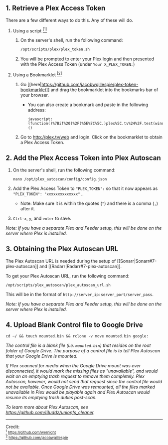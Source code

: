 

## 1. Retrieve a Plex Access Token

There are a few different ways to do this. Any of these will do. 

1. Using a script <a href="#note1" id="note1ref"><sup>[1]</sup></a> 


   1. On the server's shell, run the following command:

      ```bash
      /opt/scripts/plex/plex_token.sh
      ```
   
   1. You will be prompted to enter your Plex login and then presented with the Plex Access Token (under `Your X_PLEX_TOKEN:`)


1. Using a Bookmarklet <a href="#note2" id="note2ref"><sup>[2]</sup></a> 


   1. Go [[here|https://github.com/jacobwgillespie/plex-token-bookmarklet]] and drag the bookmarklet into the bookmarks bar of your browser. 

      -  You can also create a bookmark and paste in the following address:

         ```
         javascript:(function()%7Bif%20(%2F(%5E%7C%5C.)plex%5C.tv%24%2F.test(window.location.hostname))%20%7Bprompt('Your%20Plex%20token'%2C%20window.PLEXWEB.myPlexAccessToken%7C%7Cwindow.localStorage.myPlexAccessToken)%7D%20else%20%7Balert('Please%20drag%20this%20link%20to%20your%20bookmark%20bar%20and%20click%20it%20when%20using%20the%20Plex%20Web%20App')%3B%7D%7D)()
          ```

    1.  Go to http://plex.tv/web and login. Click on the bookmarklet to obtain a Plex Access Token.
   

## 2. Add the Plex Access Token into Plex Autoscan

   1. On the server's shell, run the following command:

      ```
      nano /opt/plex_autoscan/config/config.json
      ```
   1. Add the Plex Access Token to `"PLEX_TOKEN":` so that it now appears as `"PLEX_TOKEN": "xxxxxxxxxxxxxx",`.

      - Note: Make sure it is within the quotes (`"`) and there is a comma (`,`) after it.

   1. `Ctrl-x`, `y`, and `enter` to save.

_Note: If you have a separate Plex and Feeder setup, this will be done on the server where Plex is installed._


## 3. Obtaining the Plex Autoscan URL

The Plex Autoscan URL is needed during the setup of [[Sonarr|Sonarr#7-plex-autoscan]] and [[Radarr|Radarr#7-plex-autoscan]].


To get your Plex Autoscan URL, run the following command:

 ```shell
 /opt/scripts/plex_autoscan/plex_autoscan_url.sh
 ```

This will be in the format of `http://server_ip:server_port/server_pass`.



_Note: If you have a separate Plex and Feeder setup, this will be done on the server where Plex is installed._


## 4. Upload Blank Control file to Google Drive


```
cd ~/ && touch mounted.bin && rclone -v move mounted.bin google:
```

_The control file is a blank file (i.e. `mounted.bin`) that resides on the root folder of Google Drive. The purpose of a control file is to tell Plex Autoscan that your Google Drive is mounted._ 

_If Plex scanned for media when the Google Drive mount was ever disconnected, it would mark the missing files as "unavailable", and would wait on an emptying trash request to remove them completely. Plex Autoscan, however, would not send that request since the control file would not be available. Once Google Drive was remounted, all the files marked unavailable in Plex would be playable again and Plex Autoscan would resume its emptying trash duties post-scan._ 



_To learn more about Plex Autoscan, see https://github.com/l3uddz/unionfs_cleaner._


---

Credit:<br>
<sub> <a id="note1" href="#note1ref"><sup>1</sup></a> https://github.com/wernight</sub><br>
<sub> <a id="note2" href="#note2ref"><sup>2</sup></a> https://github.com/jacobwgillespie</sub>
